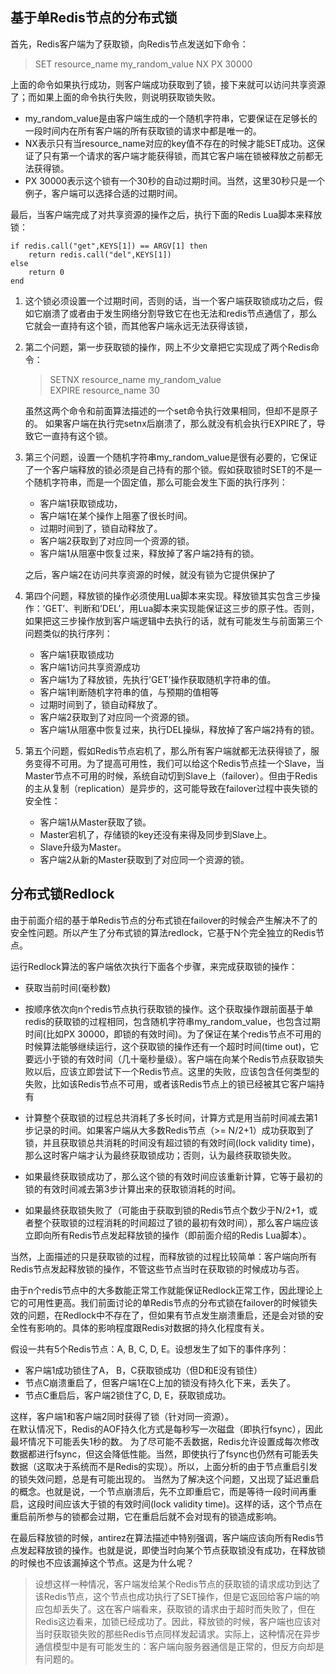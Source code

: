 ## 基于单Redis节点的分布式锁
首先，Redis客户端为了获取锁，向Redis节点发送如下命令：
> SET resource_name my_random_value NX PX 30000

上面的命令如果执行成功，则客户端成功获取到了锁，接下来就可以访问共享资源了；而如果上面的命令执行失败，则说明获取锁失败。
* my_random_value是由客户端生成的一个随机字符串，它要保证在足够长的一段时间内在所有客户端的所有获取锁的请求中都是唯一的。
* NX表示只有当resource_name对应的key值不存在的时候才能SET成功。这保证了只有第一个请求的客户端才能获得锁，而其它客户端在锁被释放之前都无法获得锁。
* PX 30000表示这个锁有一个30秒的自动过期时间。当然，这里30秒只是一个例子，客户端可以选择合适的过期时间。

最后，当客户端完成了对共享资源的操作之后，执行下面的Redis Lua脚本来释放锁：
```golang
if redis.call("get",KEYS[1]) == ARGV[1] then
    return redis.call("del",KEYS[1])
else
    return 0
end
```
1. 这个锁必须设置一个过期时间，否则的话，当一个客户端获取锁成功之后，假如它崩溃了或者由于发生网络分割导致它在也无法和redis节点通信了，那么它就会一直持有这个锁，而其他客户端永远无法获得该锁，
2. 第二个问题，第一步获取锁的操作，网上不少文章把它实现成了两个Redis命令：
    >SETNX resource_name my_random_value    
    EXPIRE resource_name 30

    虽然这两个命令和前面算法描述的一个set命令执行效果相同，但却不是原子的。 如果客户端在执行完setnx后崩溃了，那么就没有机会执行EXPIRE了，导致它一直持有这个锁。
3. 第三个问题，设置一个随机字符串my_random_value是很有必要的，它保证了一个客户端释放的锁必须是自己持有的那个锁。假如获取锁时SET的不是一个随机字符串，而是一个固定值，那么可能会发生下面的执行序列：
    * 客户端1获取锁成功，
    * 客户端1在某个操作上阻塞了很长时间。
    * 过期时间到了，锁自动释放了。
    * 客户端2获取到了对应同一个资源的锁。
    * 客户端1从阻塞中恢复过来，释放掉了客户端2持有的锁。    

    之后，客户端2在访问共享资源的时候，就没有锁为它提供保护了
4. 第四个问题，释放锁的操作必须使用Lua脚本来实现。释放锁其实包含三步操作：’GET’、判断和’DEL’，用Lua脚本来实现能保证这三步的原子性。否则，如果把这三步操作放到客户端逻辑中去执行的话，就有可能发生与前面第三个问题类似的执行序列：
    * 客户端1获取锁成功
    * 客户端1访问共享资源成功
    * 客户端1为了释放锁，先执行’GET’操作获取随机字符串的值。
    * 客户端1判断随机字符串的值，与预期的值相等
    * 过期时间到了，锁自动释放了。
    * 客户端2获取到了对应同一个资源的锁。
    * 客户端1从阻塞中恢复过来，执行DEL操纵，释放掉了客户端2持有的锁。
5. 第五个问题，假如Redis节点宕机了，那么所有客户端就都无法获得锁了，服务变得不可用。为了提高可用性，我们可以给这个Redis节点挂一个Slave，当Master节点不可用的时候，系统自动切到Slave上（failover）。但由于Redis的主从复制（replication）是异步的，这可能导致在failover过程中丧失锁的安全性：
    * 客户端1从Master获取了锁。
    * Master宕机了，存储锁的key还没有来得及同步到Slave上。
    * Slave升级为Master。
    * 客户端2从新的Master获取到了对应同一个资源的锁。



## 分布式锁Redlock
由于前面介绍的基于单Redis节点的分布式锁在failover的时候会产生解决不了的安全性问题。所以产生了分布式锁的算法redlock，它基于N个完全独立的Redis节点。

运行Redlock算法的客户端依次执行下面各个步骤，来完成获取锁的操作：   
* 获取当前时间(毫秒数)
* 按顺序依次向n个redis节点执行获取锁的操作。这个获取操作跟前面基于单redis的获取锁的过程相同，包含随机字符串my_random_value，也包含过期时间(比如PX 30000，即锁的有效时间)。为了保证在某个redis节点不可用的时候算法能够继续运行，这个获取锁的操作还有一个超时时间(time out)，它要远小于锁的有效时间（几十毫秒量级）。客户端在向某个Redis节点获取锁失败以后，应该立即尝试下一个Redis节点。这里的失败，应该包含任何类型的失败，比如该Redis节点不可用，或者该Redis节点上的锁已经被其它客户端持有
* 计算整个获取锁的过程总共消耗了多长时间，计算方式是用当前时间减去第1步记录的时间。如果客户端从大多数Redis节点（>= N/2+1）成功获取到了锁，并且获取锁总共消耗的时间没有超过锁的有效时间(lock validity time)，那么这时客户端才认为最终获取锁成功；否则，认为最终获取锁失败。

* 如果最终获取锁成功了，那么这个锁的有效时间应该重新计算，它等于最初的锁的有效时间减去第3步计算出来的获取锁消耗的时间。
* 如果最终获取锁失败了（可能由于获取到锁的Redis节点个数少于N/2+1，或者整个获取锁的过程消耗的时间超过了锁的最初有效时间），那么客户端应该立即向所有Redis节点发起释放锁的操作（即前面介绍的Redis Lua脚本）。


当然，上面描述的只是获取锁的过程，而释放锁的过程比较简单：客户端向所有Redis节点发起释放锁的操作，不管这些节点当时在获取锁的时候成功与否。

由于n个redis节点中的大多数能正常工作就能保证Redlock正常工作，因此理论上它的可用性更高。我们前面讨论的单Redis节点的分布式锁在failover的时候锁失效的问题，在Redlock中不存在了，但如果有节点发生崩溃重启，还是会对锁的安全性有影响的。具体的影响程度跟Redis对数据的持久化程度有关。


假设一共有5个Redis节点：A, B, C, D, E。设想发生了如下的事件序列：
* 客户端1成功锁住了A， B，C获取锁成功（但D和E没有锁住）
* 节点C崩溃重启了，但客户端1在C上加的锁没有持久化下来，丢失了。
* 节点C重启后，客户端2锁住了C, D, E，获取锁成功。  

这样，客户端1和客户端2同时获得了锁（针对同一资源）。    
在默认情况下，Redis的AOF持久化方式是每秒写一次磁盘（即执行fsync），因此最坏情况下可能丢失1秒的数。 为了尽可能不丢数据，Redis允许设置成每次修改数据都进行fsync，但这会降低性能。当然，即使执行了fsync也仍然有可能丢失数据（这取决于系统而不是Redis的实现）。所以，上面分析的由于节点重启引发的锁失效问题，总是有可能出现的。 当然为了解决这个问题，又出现了延迟重启的概念。也就是说，一个节点崩溃后，先不立即重启它，而是等待一段时间再重启，这段时间应该大于锁的有效时间(lock validity time)。这样的话，这个节点在重启前所参与的锁都会过期，它在重启后就不会对现有的锁造成影响。



在最后释放锁的时候，antirez在算法描述中特别强调，客户端应该向所有Redis节点发起释放锁的操作。也就是说，即使当时向某个节点获取锁没有成功，在释放锁的时候也不应该漏掉这个节点。这是为什么呢？

> 设想这样一种情况，客户端发给某个Redis节点的获取锁的请求成功到达了该Redis节点，这个节点也成功执行了SET操作，但是它返回给客户端的响应包却丢失了。这在客户端看来，获取锁的请求由于超时而失败了，但在Redis这边看来，加锁已经成功了。因此，释放锁的时候，客户端也应该对当时获取锁失败的那些Redis节点同样发起请求。实际上，这种情况在异步通信模型中是有可能发生的：客户端向服务器通信是正常的，但反方向却是有问题的。